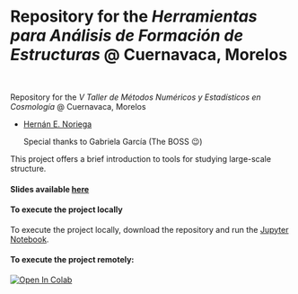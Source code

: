 # Repository for the *Herramientas para Análisis de Formación de Estructuras* @ Cuernavaca, Morelos

<p align="center">
    <img src="https://github.com/henoriega/Methods_2024_ICF/blob/main/logo.jpeg" width="400" height="00">
</p>


Repository for the *V Taller de Métodos Numéricos y Estadísticos en Cosmología* @ Cuernavaca, Morelos

- [Hernán E. Noriega](mailto:henoriega@estudiantes.fisica.unam.mx)

  Special thanks to Gabriela García (The BOSS 😉)

This project offers a brief introduction to tools for studying large-scale structure.


#### Slides available [here](https://docs.google.com/presentation/d/1vMtK3w2-D70mmPOoZlxGwqUDXkk9Y9wr2ABlMsBWD-U/edit?usp=sharing)

#### To execute the project locally

To execute the project locally, download the repository and run the [Jupyter Notebook](https://github.com/henoriega/Methods_2024_ICF/blob/main/Tutorial.ipynb).

#### To execute the project remotely:

[![Open In Colab](https://colab.research.google.com/assets/colab-badge.svg)](https://drive.google.com/file/d/1bbCbqfVgYzvK4tmq5TQ0hL3a5LinKyoY/view?usp=sharing)

